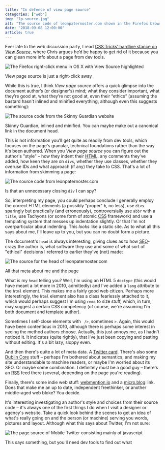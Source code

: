 ```yaml
---
title: "In defence of view page source"
categories: ["web"]
img: "lp-source.jpg"
alt: "The source code of leonpaternoster.com shown in the Firefox browser"
date: "2018-09-08 12:00:00"
article: true
---
```



Ever late to the web discussion party, I read [CSS Tricks’ hardline stance on <i>View Source</i>](https://css-tricks.com/view-source/), where Chris argues he’d be happy to get rid of it because you can glean more info about a page from dev tools.

![The Firefox right-click menu in OS X with View Source highlighted](https://thisdaysportion.com/images/view-source.jpg "The Firefox right-click menu in OS X with View Source highlighted")
<figcaption>View page source is just a right-click away</figcaption>

While this is true, I think <i>View page source</i> offers a quick glimpse into the document author’s (or designer's) mind; what they consider important, what they’re good at, what they’re not good at, even their “ethics” (assuming the bastard hasn't inlined and minified everything, although even this suggests something):

![The source code from the Skinny Guardian website](https://thisdaysportion.com/images/skinny-minified.jpg "The source code from the Skinny Guardian website")
<figcaption>Skinny Guardian, inlined and minified. You can maybe make out a canonical link in the document head.</figcaption>

This is not information you'll get quite as readily from dev tools, which focuses on the page's granular, technical foundations rather than the way it's been authored. When you <i>View page source</i> you can figure out the author's "style" – how they indent their <abbr title="HyperText Markup Language">HTML</abbr>, any comments they've added, how keen they are on `divs`, whether they use classes, whether they overuse IDs and what approach (if any) they take to CSS. That's a lot of information from skimming a page:

![The source code from leonpaternoster.com](https://thisdaysportion.com/images/lp-source.jpg "The source code from leonpaternoster.com")
<figcaption>Is that an unnecessary closing <code>div</code> I can spy?</figcaption>

So, interpreting my page, you could perhaps conclude I generally employ the correct HTML elements (a possibly "proper" `b`, no less), use `divs` sparingly but practically (and erroneously), controversially use `abbr` with a `title`, use Tachyons (or some form of atomic <abbr title="Cascading Style Sheets">CSS</abbr> framework) and use a templating system that messes up indentation slightly. Or that I'm not overparticular about indenting. This _looks_ like a static site. As to what all this says about me, I'll leave up to you, but you can no doubt form a picture.

The document's `head` is always interesting, giving clues as to how <abbr title="Search Engine Optimisation">SEO</abbr>-crazy the author is, what software they use and some of what sort of "ethical" decisions I referred to earlier they've (not) made:

![The source for the head of leonpaternoster.com](https://thisdaysportion.com/images/lp-head.jpg "The source for the head of leonpaternoster.com")
<figcaption>All that meta about me and the page</figcaption>

What is my `head` telling you? Well, I'm using an HTML 5 `doctype` (this would have meant a lot more in 2010, admittedly) and I've added a `lang` attribute to the `html` element. This makes me a fairly good web citizen. Perhaps more interestingly, the `html` element also has a class fearlessly attached to it, which would perhaps suggest I'm using `rems` to size stuff, which, in turn, may suggest a certain CSS competency (of course, we're assuming I'm both document and template author).

Sometimes I self-close elements with <code> /&gt;</code>, sometimes <code>&gt;</code>. Again, this would have been contentious in 2010, although there is perhaps some interest in seeing the method authors choose. Actually, this just annoys me, as I hadn't noticed it. It indicates (quite rightly), that I've just been copying and pasting without editing. It's a bit lazy, sloppy even.

And then there's quite a lot of meta data. A [Twitter card](https://developer.twitter.com/en/docs/tweets/optimize-with-cards/overview/abouts-cards.html). There's also some [Dublin Core](https://en.wikipedia.org/wiki/Dublin_Core) stuff – perhaps I'm bothered about semantics, and making my site understandable to machine readers, or maybe I'm worried about its <abbr>SEO</abbr>. Or maybe some combination. I definitely must be a good guy – there's an <abbr title="Really Simple Syndication">RSS</abbr> feed there (several, depending on the page you're reading).

Finally, there's some indie web stuff: [webmention.io](https://webmention.io) and a [micro.blog](https://micro.blog/leonp) link. Does that make me an up to date, independent freethinker, or another middle–aged web bloke? You decide.

It's interesting investigating an author's style and choices from their source code – it's always one of the first things I do when I visit a designer or agency's website. Take a quick look behind the scenes to get an idea of what's really going on and the person (or machine) serving you words, pictures and layout. Although what this says about Twitter, I'm not sure:

![The page source of Mobile Twitter consisting mainly of javascript](https://thisdaysportion.com/images/twitter-source.jpg "The page source of Mobile Twitter consisting mainly of javascript")
<figcaption>This says something, but you'll need dev tools to find out what</figcaption>
